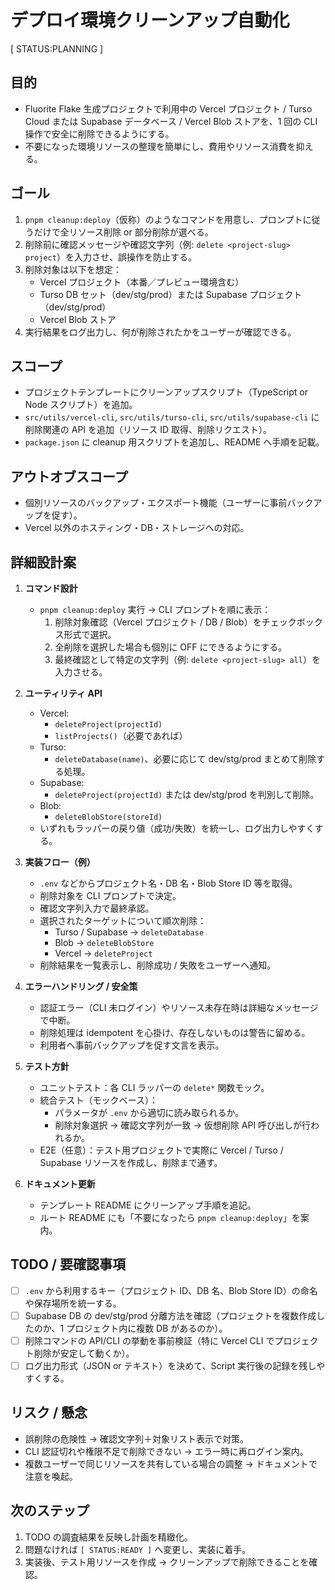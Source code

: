 # デプロイ環境クリーンアップ自動化

[ STATUS:PLANNING ]

## 目的

- Fluorite Flake 生成プロジェクトで利用中の Vercel プロジェクト / Turso Cloud または Supabase データベース / Vercel Blob ストアを、1 回の CLI 操作で安全に削除できるようにする。
- 不要になった環境リソースの整理を簡単にし、費用やリソース消費を抑える。

## ゴール

1. `pnpm cleanup:deploy`（仮称）のようなコマンドを用意し、プロンプトに従うだけで全リソース削除 or 部分削除が選べる。
2. 削除前に確認メッセージや確認文字列（例: `delete <project-slug> project`）を入力させ、誤操作を防止する。
3. 削除対象は以下を想定：
   - Vercel プロジェクト（本番／プレビュー環境含む）
   - Turso DB セット（dev/stg/prod）または Supabase プロジェクト（dev/stg/prod）
   - Vercel Blob ストア
4. 実行結果をログ出力し、何が削除されたかをユーザーが確認できる。

## スコープ

- プロジェクトテンプレートにクリーンアップスクリプト（TypeScript or Node スクリプト）を追加。
- `src/utils/vercel-cli`, `src/utils/turso-cli`, `src/utils/supabase-cli` に削除関連の API を追加（リソース ID 取得、削除リクエスト）。
- `package.json` に cleanup 用スクリプトを追加し、README へ手順を記載。

## アウトオブスコープ

- 個別リソースのバックアップ・エクスポート機能（ユーザーに事前バックアップを促す）。
- Vercel 以外のホスティング・DB・ストレージへの対応。

## 詳細設計案

1. **コマンド設計**
   - `pnpm cleanup:deploy` 実行 → CLI プロンプトを順に表示：
     1. 削除対象確認（Vercel プロジェクト / DB / Blob）をチェックボックス形式で選択。
     2. 全削除を選択した場合も個別に OFF にできるようにする。
     3. 最終確認として特定の文字列（例: `delete <project-slug> all`）を入力させる。

2. **ユーティリティ API**
   - Vercel:
     - `deleteProject(projectId)`
     - `listProjects()`（必要であれば）
   - Turso:
     - `deleteDatabase(name)`、必要に応じて dev/stg/prod まとめて削除する処理。
   - Supabase:
     - `deleteProject(projectId)` または dev/stg/prod を判別して削除。
   - Blob:
     - `deleteBlobStore(storeId)`
   - いずれもラッパーの戻り値（成功/失敗）を統一し、ログ出力しやすくする。

3. **実装フロー（例）**
   - `.env` などからプロジェクト名・DB 名・Blob Store ID 等を取得。
   - 削除対象を CLI プロンプトで決定。
   - 確認文字列入力で最終承認。
   - 選択されたターゲットについて順次削除：
     - Turso / Supabase → `deleteDatabase`
     - Blob → `deleteBlobStore`
     - Vercel → `deleteProject`
   - 削除結果を一覧表示し、削除成功 / 失敗をユーザーへ通知。

4. **エラーハンドリング / 安全策**
   - 認証エラー（CLI 未ログイン）やリソース未存在時は詳細なメッセージで中断。
   - 削除処理は idempotent を心掛け、存在しないものは警告に留める。
   - 利用者へ事前バックアップを促す文言を表示。

5. **テスト方針**
   - ユニットテスト：各 CLI ラッパーの `delete*` 関数モック。
   - 統合テスト（モックベース）：
     - パラメータが `.env` から適切に読み取られるか。
     - 削除対象選択 → 確認文字列が一致 → 仮想削除 API 呼び出しが行われるか。
   - E2E（任意）：テスト用プロジェクトで実際に Vercel / Turso / Supabase リソースを作成し、削除まで通す。

6. **ドキュメント更新**
   - テンプレート README にクリーンアップ手順を追記。
   - ルート README にも「不要になったら `pnpm cleanup:deploy`」を案内。

## TODO / 要確認事項

- [ ] `.env` から利用するキー（プロジェクト ID、DB 名、Blob Store ID）の命名や保存場所を統一する。
- [ ] Supabase DB の dev/stg/prod 分離方法を確認（プロジェクトを複数作成したのか、1 プロジェクト内に複数 DB があるのか）。
- [ ] 削除コマンドの API/CLI の挙動を事前検証（特に Vercel CLI でプロジェクト削除が安定して動くか）。
- [ ] ログ出力形式（JSON or テキスト）を決めて、Script 実行後の記録を残しやすくする。

## リスク / 懸念

- 誤削除の危険性 → 確認文字列＋対象リスト表示で対策。
- CLI 認証切れや権限不足で削除できない → エラー時に再ログイン案内。
- 複数ユーザーで同じリソースを共有している場合の調整 → ドキュメントで注意を喚起。

## 次のステップ

1. TODO の調査結果を反映し計画を精緻化。
2. 問題なければ `[ STATUS:READY ]` へ変更し、実装に着手。
3. 実装後、テスト用リソースを作成 → クリーンアップで削除できることを確認。
